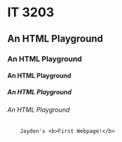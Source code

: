 <!DOCTYPE html>
<html>
    <head>
       <meta charset="utf-8">
       <meta name="viewport" content="width=device-width, intital-scale=1">
           <title>IT 3203</title>
    </head>
    <body>
        <h1>IT 3203</h>
        <h2>An HTML Playground</h2>
        <h3>An HTML Playground</h3>
        <h4>An HTML Playground</h4>
        <h5>An HTML Playground</h5>
        <h6>An HTML Playground</h6>
        
        Jayden's <b>First Webpage!</b>
